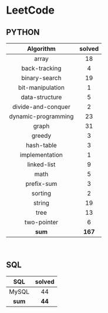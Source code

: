 # LeetCode
## PYTHON
|    Algorithm    | solved |
| :-------------: | :----: |
|array|18|
|back-tracking|4|
|binary-search|19|
|bit-manipulation|1|
|data-structure|5|
|divide-and-conquer|2|
|dynamic-programming|23|
|graph|31|
|greedy|3|
|hash-table|3|
|implementation|1|
|linked-list|9|
|math|5|
|prefix-sum|3|
|sorting|2|
|string|19|
|tree|13|
|two-pointer|6|
| **sum** | **167**|

<br>

 ## SQL
|    SQL    | solved |
| :-------------: | :----: |
|    MySQL    |44|
| **sum** | **44**|

